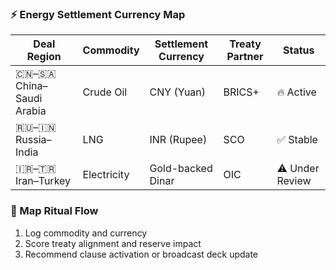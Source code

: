 ### ⚡ Energy Settlement Currency Map

| Deal Region       | Commodity     | Settlement Currency | Treaty Partner | Status |
|-------------------|----------------|----------------------|----------------|--------|
| 🇨🇳–🇸🇦 China–Saudi Arabia | Crude Oil      | CNY (Yuan)           | BRICS+         | 🔥 Active  
| 🇷🇺–🇮🇳 Russia–India       | LNG            | INR (Rupee)          | SCO            | ✅ Stable  
| 🇮🇷–🇹🇷 Iran–Turkey        | Electricity     | Gold-backed Dinar    | OIC            | ⚠️ Under Review  

### 🔄 Map Ritual Flow
1. Log commodity and currency  
2. Score treaty alignment and reserve impact  
3. Recommend clause activation or broadcast deck update
